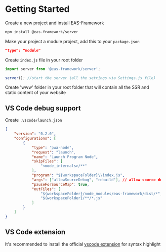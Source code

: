 # Getting Started
Create a new project and install EAS-Framework
```bash
npm install @eas-framework/server
```

Make your project a module project, add this to your `package.json`
```json
"type": "module"
```

Create `index.js` file in your root folder
```js
import server from '@eas-framework/server';

server(); //start the server (all the settings via Settings.js file)
```

Create 'www' folder in your root folder that will contain all the SSR and static content of your website

## VS Code debug support

Create `.vscode/launch.json`
```json
{
    "version": "0.2.0",
    "configurations": [
        {
            "type": "pwa-node",
            "request": "launch",
            "name": "Launch Program Node",
            "skipFiles": [
                "<node_internals>/**"
            ],
            "program": "${workspaceFolder}\\index.js",
            "args": ["allowSourceDebug", "rebuild"], // allow source debug in browser and rebuild even on production mode
            "pauseForSourceMap": true,
            "outFiles": [
                "${workspaceFolder}/node_modules/eas-framework/dist/*",
                "${workspaceFolder}/**/*.js"
            ]
        }
    ]
}
```

## VS Code extension
It's recommended to install the official [vscode extension](https://marketplace.visualstudio.com/items?itemName=ido-pluto.eas-framework-extension) for syntax highlight